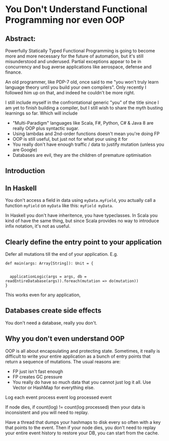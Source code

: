 # You Don't Understand Functional Programming nor even OOP

## Abstract:

Powerfully Statically Typed Functional Programming is going to become more and more necessary for the future of automation, but it's still misunderstood and underused. Partial exceptions appear to be in concurrency and bug averse applications like aerospace, defense and finance.

An old programmer, like PDP-7 old, once said to me "you won't truly learn language theory until you build your own compilers".  Only recently I followed him up on that, and indeed he couldn't be more right. 

I still include myself in the confrontational generic "you" of the title since I am yet to finish building a compiler, but I still wish to share the myth busting learnings so far. Which will include

 - "Multi-Paradigm" languages like Scala, F#, Python, C# & Java 8 are really OOP plus syntactic sugar.
 - Using lambdas and 2nd-order functions doesn't mean you're doing FP
 - OOP is still useful, but just not for what your using it for
 - You really don't have enough traffic / data to justify mutation (unless you are Google)
 - Databases are evil, they are the children of premature optimisation

## Introduction
 
## In Haskell
 
You don't access a field in data using `myData.myField`, you actually call a function `myField` on `myData` like this: `myField myData`.

In Haskell you don't have inheritence, you have typeclasses. In Scala you kind of have the same thing, but since Scala provides no way to introduce infix notation, it's not as useful.

## Clearly define the entry point to your application

Defer all mutations till the end of your application.  E.g.

```
def main(args: Array[String]): Unit = {
  

  applicationLogic(args = args, db = readEntireDatabase(args)).foreach(mutation => do(mutation))
}
```

This works even for any application, 

## Databases create side effects

You don't need a database, really you don't.

## Why you don't even understand OOP

OOP is all about encapsulating and protecting state. Sometimes, it really is difficult to write your entire application as a bunch of entry points that return a sequence of mutations. The usual reasons are:

 - FP just isn't fast enough
 - FP creates GC pressure
 - You really do have so much data that you cannot just log it all. Use Vector or HashMap for everything else.


Log each event
process event
log processed event

If node dies, if count(log) != count(log processed) then your data is inconsistent and you will need to replay.

Have a thread that dumps your hashmaps to disk every so often with a key that points to the event. Then if your node dies, you don't need to replay your entire event history to restore your DB, you can start from the cache.



